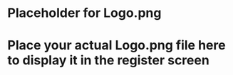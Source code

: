 # Placeholder for Logo.png
# Place your actual Logo.png file here to display it in the register screen
